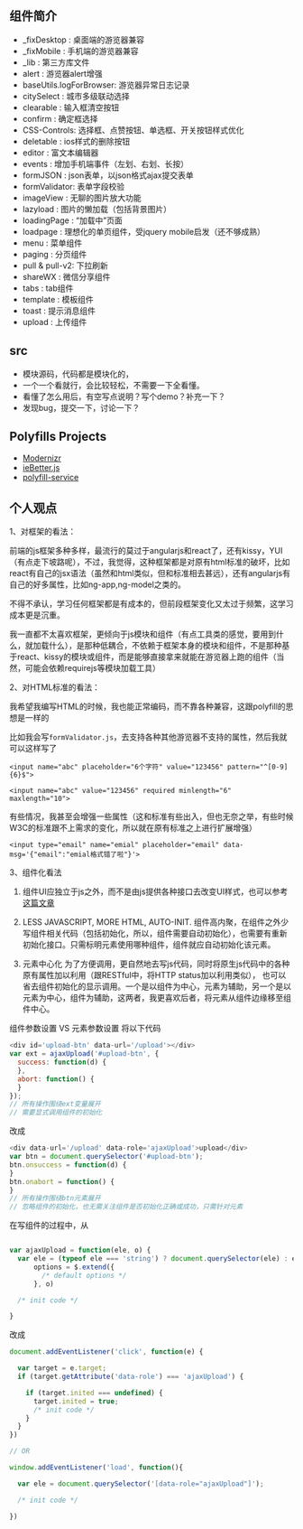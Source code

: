## 组件简介
* _fixDesktop : 桌面端的游览器兼容
* _fixMobile  : 手机端的游览器兼容
* _lib        : 第三方库文件
* alert       : 游览器alert增强
* baseUtils.logForBrowser: 游览器异常日志记录
* citySelect  : 城市多级联动选择
* clearable   : 输入框清空按钮
* confirm     : 确定框选择
* CSS-Controls: 选择框、点赞按钮、单选框、开关按钮样式优化
* deletable   : ios样式的删除按钮
* editor      : 富文本编辑器
* events      : 增加手机端事件（左划、右划、长按）
* formJSON    : json表单，以json格式ajax提交表单
* formValidator: 表单字段校验
* imageView   : 无聊的图片放大功能
* lazyload    : 图片的懒加载（包括背景图片）
* loadingPage : “加载中”页面
* loadpage    : 理想化的单页组件，受jquery mobile启发（还不够成熟）
* menu        : 菜单组件
* paging      : 分页组件
* pull & pull-v2: 下拉刷新
* shareWX     : 微信分享组件
* tabs        : tab组件
* template    : 模板组件
* toast       : 提示消息组件
* upload      : 上传组件

## src
* 模块源码，代码都是模块化的，
* 一个一个看就行，会比较轻松，不需要一下全看懂。
* 看懂了怎么用后，有空写点说明？写个demo？补充一下？
* 发现bug，提交一下，讨论一下？

## Polyfills Projects
* [Modernizr](https://github.com/Modernizr/Modernizr/wiki/HTML5-Cross-Browser-Polyfills)
* [ieBetter.js](https://github.com/zhoukekestar/ieBetter.js)
* [polyfill-service](https://github.com/Financial-Times/polyfill-service)

## 个人观点
1、对框架的看法：

  前端的js框架多种多样，最流行的莫过于angularjs和react了，还有kissy，YUI（有点走下坡路呢），不过，我觉得，这种框架都是对原有html标准的破坏，比如react有自己的jsx语法（虽然和html类似，但和标准相去甚远），还有angularjs有自己的好多属性，比如ng-app,ng-model之类的。

  不得不承认，学习任何框架都是有成本的，但前段框架变化又太过于频繁，这学习成本更是沉重。

  我一直都不太喜欢框架，更倾向于js模块和组件（有点工具类的感觉，要用到什么，就加载什么），是那种低耦合，不依赖于框架本身的模块和组件，不是那种基于react、kissy的模块或组件，而是能够直接拿来就能在游览器上跑的组件（当然，可能会依赖requirejs等模块加载工具）

2、对HTML标准的看法：

  我希望我编写HTML的时候，我也能正常编码，而不靠各种兼容，这跟polyfill的思想是一样的

  比如我会写`formValidator.js`，去支持各种其他游览器不支持的属性，然后我就可以这样写了

  `<input name="abc" placeholder="6个字符" value="123456" pattern="^[0-9]{6}$">`

  `<input name="abc" value="123456" required minlength="6" maxlength="10">`

  有些情况，我甚至会增强一些属性（这和标准有些出入，但也无奈之举，有些时候W3C的标准跟不上需求的变化，所以就在原有标准之上进行扩展增强）

  `<input type="email" name="emial" placeholder="email" data-msg='{"email":"emial格式错了啦"}'>`

3、组件化看法

  1) 组件UI应独立于js之外，而不是由js提供各种接口去改变UI样式，也可以参考[这篇文章](http://isux.tencent.com/half-package-web-components-for-design.html)

  2) LESS JAVASCRIPT, MORE HTML, AUTO-INIT.
  组件高内聚，在组件之外少写组件相关代码（包括初始化，所以，组件需要自动初始化），也需要有重新初始化接口。只需标明元素使用哪种组件，组件就应自动初始化该元素。

  3) 元素中心化
  为了方便调用，更自然地去写js代码，同时将原生js代码中的各种原有属性加以利用（跟RESTful中，将HTTP status加以利用类似），
  也可以省去组件初始化的显示调用。一个是以组件为中心，元素为辅助，另一个是以元素为中心，组件为辅助，这两者，我更喜欢后者，将元素从组件边缘移至组件中心。

  组件参数设置 VS 元素参数设置
  将以下代码
  ```js
  <div id='upload-btn' data-url='/upload'></div>
  var ext = ajaxUpload('#upload-btn', {
    success: function(d) {
    },
    abort: function() {
    }
  });
  // 所有操作围绕ext变量展开
  // 需要显式调用组件的初始化
  ```
  改成
  ```js
  <div data-url='/upload' data-role='ajaxUpload'>upload</div>
  var btn = document.querySelector('#upload-btn');
  btn.onsuccess = function(d) {
  }
  btn.onabort = function() {
  }
  // 所有操作围绕btn元素展开
  // 忽略组件的初始化，也无需关注组件是否初始化正确或成功，只需针对元素
  ```
  在写组件的过程中，从
  ```js

  var ajaxUpload = function(ele, o) {
    var ele = (typeof ele === 'string') ? document.querySelector(ele) : ele,
        options = $.extend({
          /* default options */
        }, o)

    /* init code */

  }

  ```
  改成
  ```js
  document.addEventListener('click', function(e) {

    var target = e.target;
    if (target.getAttribute('data-role') === 'ajaxUpload') {

      if (target.inited === undefined) {
        target.inited = true;
        /* init code */
      }
    }
  })

  // OR

  window.addEventListener('load', function(){

    var ele = document.querySelector('[data-role="ajaxUpload"]');

    /* init code */

  })
  ```
